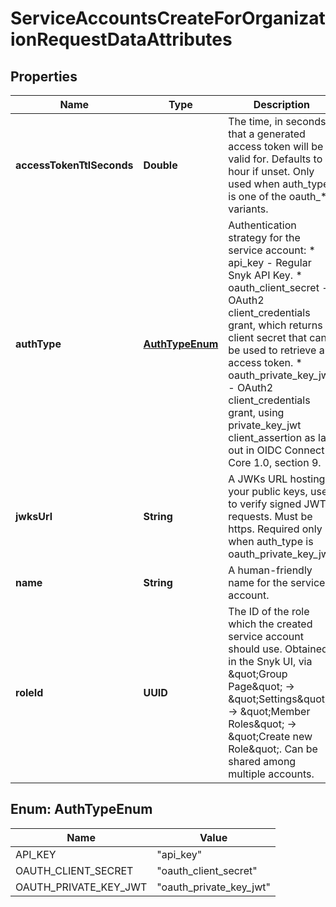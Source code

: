 

# ServiceAccountsCreateForOrganizationRequestDataAttributes


## Properties

| Name | Type | Description | Notes |
|------------ | ------------- | ------------- | -------------|
|**accessTokenTtlSeconds** | **Double** | The time, in seconds, that a generated access token will be valid for. Defaults to 1 hour if unset. Only used when auth_type is one of the oauth_* variants. |  [optional] |
|**authType** | [**AuthTypeEnum**](#AuthTypeEnum) | Authentication strategy for the service account:   * api_key - Regular Snyk API Key.   * oauth_client_secret - OAuth2 client_credentials grant, which returns a client secret that can be used to retrieve an access token.   * oauth_private_key_jwt - OAuth2 client_credentials grant, using private_key_jwt client_assertion as laid out in OIDC Connect Core 1.0, section 9. |  |
|**jwksUrl** | **String** | A JWKs URL hosting your public keys, used to verify signed JWT requests. Must be https. Required only when auth_type is oauth_private_key_jwt. |  [optional] |
|**name** | **String** | A human-friendly name for the service account. |  |
|**roleId** | **UUID** | The ID of the role which the created service account should use. Obtained in the Snyk UI, via \&quot;Group Page\&quot; -&gt; \&quot;Settings\&quot; -&gt; \&quot;Member Roles\&quot; -&gt; \&quot;Create new Role\&quot;. Can be shared among multiple accounts. |  |



## Enum: AuthTypeEnum

| Name | Value |
|---- | -----|
| API_KEY | &quot;api_key&quot; |
| OAUTH_CLIENT_SECRET | &quot;oauth_client_secret&quot; |
| OAUTH_PRIVATE_KEY_JWT | &quot;oauth_private_key_jwt&quot; |




